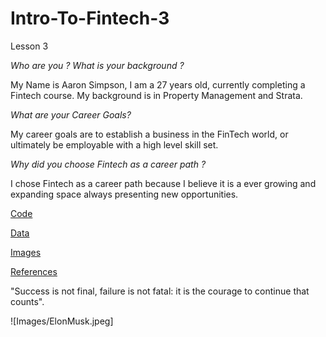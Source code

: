 # Intro-To-Fintech-3
Lesson 3

*Who are you ? What is your background ?*

My Name is Aaron Simpson, I am a 27 years old, currently completing a Fintech course. My background is in Property Management and Strata.

*What are your Career Goals?*

My career goals are to establish a business in the FinTech world, or ultimately be employable with a high level skill set.

*Why did you choose Fintech as a career path ?*

I chose Fintech as a career path because I believe it is a ever growing and expanding space always presenting new opportunities.

[Code](Code)

[Data](Data)

[Images](Images)

[References](References)

"Success is not final, failure is not fatal: it is the courage to continue that counts".

![Images/ElonMusk.jpeg]
